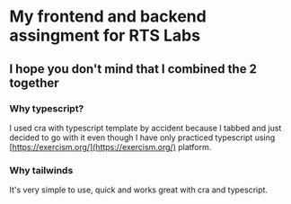 # My frontend and backend assingment for RTS Labs

## I hope you don't mind that I combined the 2 together

### Why typescript?

I used cra with typescript template by accident because I tabbed and just decided to go with it even though I have only practiced typescript using [https://exercism.org/](https://exercism.org/) platform.

### Why tailwinds

It's very simple to use, quick and works great with cra and typescript.
